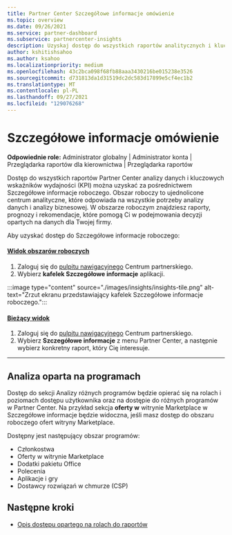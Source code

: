 ```yaml
---
title: Partner Center Szczegółowe informacje omówienie
ms.topic: overview
ms.date: 09/26/2021
ms.service: partner-dashboard
ms.subservice: partnercenter-insights
description: Uzyskaj dostęp do wszystkich raportów analitycznych i kluczowych wskaźników wydajności w Partner Center Szczegółowe informacje roboczym.
author: kshitishsahoo
ms.author: ksahoo
ms.localizationpriority: medium
ms.openlocfilehash: 43c2bca098f68fb88aaa3430216be015238e3526
ms.sourcegitcommit: d731813da1d31519dc2dc583d17899e5cf4ec1b2
ms.translationtype: MT
ms.contentlocale: pl-PL
ms.lasthandoff: 09/27/2021
ms.locfileid: "129076268"
---
```

# <a name="insights-overview"></a>Szczegółowe informacje omówienie

**Odpowiednie role:** Administrator globalny | Administrator konta | Przeglądarka raportów dla kierownictwa | Przeglądarka raportów

Dostęp do wszystkich raportów Partner Center analizy danych i kluczowych wskaźników wydajności (KPI) można uzyskać za pośrednictwem Szczegółowe informacje roboczego. Obszar roboczy to ujednolicone centrum analityczne, które odpowiada na wszystkie potrzeby analizy danych i analizy biznesowej. W obszarze roboczym znajdziesz raporty, prognozy i rekomendacje, które pomogą Ci w podejmowania decyzji opartych na danych dla Twojej firmy.

Aby uzyskać dostęp do Szczegółowe informacje roboczego:

#### <a name="workspaces-view"></a>[Widok obszarów roboczych](#tab/workspaces-view)

1. Zaloguj się do [pulpitu nawigacyjnego](https://partner.microsoft.com/dashboard) Centrum partnerskiego.
2. Wybierz **kafelek Szczegółowe informacje** aplikacji.

:::image type="content" source="./images/insights/insights-tile.png" alt-text="Zrzut ekranu przedstawiający kafelek Szczegółowe informacje roboczego.":::

#### <a name="current-view"></a>[Bieżący widok](#tab/current-view)

1. Zaloguj się do [pulpitu nawigacyjnego](https://partner.microsoft.com/dashboard) Centrum partnerskiego.
2. Wybierz **Szczegółowe informacje** z menu Partner Center, a następnie wybierz konkretny raport, który Cię interesuje.

* * *

## <a name="program-based-analytics"></a>Analiza oparta na programach
Dostęp do sekcji Analizy różnych programów będzie opierać się na rolach i poziomach dostępu użytkownika oraz na dostępie do różnych programów w Partner Center. Na przykład sekcja **oferty w** witrynie Marketplace w Szczegółowe informacje będzie widoczna, jeśli masz dostęp do obszaru roboczego ofert witryny Marketplace.

Dostępny jest następujący obszar programów:

- Członkostwa
- Oferty w witrynie Marketplace
- Dodatki pakietu Office
- Polecenia
- Aplikacje i gry
- Dostawcy rozwiązań w chmurze (CSP)

## <a name="next-steps"></a>Następne kroki

- [Opis dostępu opartego na rolach do raportów](./insights-roles.md)